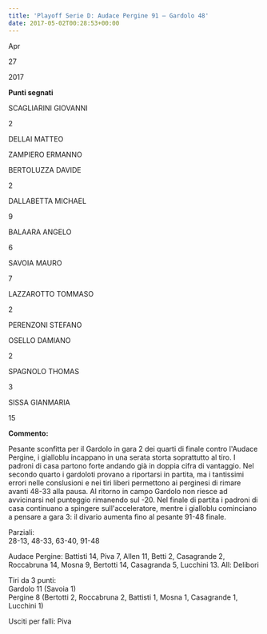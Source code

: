 ```yaml
---
title: 'Playoff Serie D: Audace Pergine 91 – Gardolo 48'
date: 2017-05-02T00:28:53+00:00
---
```

Apr

27

2017

**Punti segnati**

SCAGLIARINI GIOVANNI

2

DELLAI MATTEO

ZAMPIERO ERMANNO

BERTOLUZZA DAVIDE

2

DALLABETTA MICHAEL

9

BALAARA ANGELO

6

SAVOIA MAURO

7

LAZZAROTTO TOMMASO

2

PERENZONI STEFANO

OSELLO DAMIANO

2

SPAGNOLO THOMAS

3

SISSA GIANMARIA

15

**Commento:**

Pesante sconfitta per il Gardolo in gara 2 dei quarti di finale contro l'Audace Pergine, i gialloblu incappano in una serata storta soprattutto al tiro. I padroni di casa partono forte andando già in doppia cifra di vantaggio. Nel secondo quarto i gardoloti provano a riportarsi in partita, ma i tantissimi errori nelle conslusioni e nei tiri liberi permettono ai perginesi di rimare avanti 48-33 alla pausa. Al ritorno in campo Gardolo non riesce ad avvicinarsi nel punteggio rimanendo sul -20. Nel finale di partita i padroni di casa continuano a spingere sull'acceleratore, mentre i gialloblu cominciano a pensare a gara 3: il divario aumenta fino al pesante 91-48 finale.

Parziali:  
28-13, 48-33, 63-40, 91-48

Audace Pergine: Battisti 14, Piva 7, Allen 11, Betti 2, Casagrande 2, Roccabruna 14, Mosna 9, Bertotti 14, Casagranda 5, Lucchini 13. All: Delibori

Tiri da 3 punti:  
Gardolo 11 (Savoia 1)  
Pergine 8 (Bertotti 2, Roccabruna 2, Battisti 1, Mosna 1, Casagrande 1, Lucchini 1)

Usciti per falli: Piva